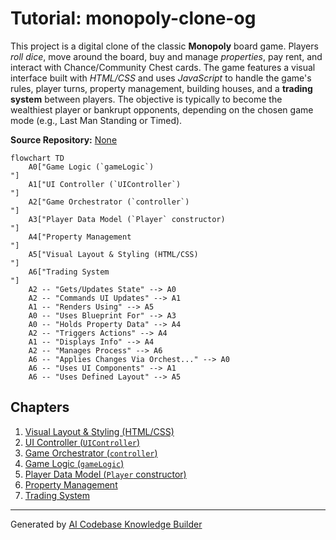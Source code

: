 # Tutorial: monopoly-clone-og

This project is a digital clone of the classic **Monopoly** board game.
Players *roll dice*, move around the board, buy and manage *properties*, pay rent, and interact with Chance/Community Chest cards.
The game features a visual interface built with *HTML/CSS* and uses *JavaScript* to handle the game's rules, player turns, property management, building houses, and a **trading system** between players.
The objective is typically to become the wealthiest player or bankrupt opponents, depending on the chosen game mode (e.g., Last Man Standing or Timed).


**Source Repository:** [None](None)

```mermaid
flowchart TD
    A0["Game Logic (`gameLogic`)
"]
    A1["UI Controller (`UIController`)
"]
    A2["Game Orchestrator (`controller`)
"]
    A3["Player Data Model (`Player` constructor)
"]
    A4["Property Management
"]
    A5["Visual Layout & Styling (HTML/CSS)
"]
    A6["Trading System
"]
    A2 -- "Gets/Updates State" --> A0
    A2 -- "Commands UI Updates" --> A1
    A1 -- "Renders Using" --> A5
    A0 -- "Uses Blueprint For" --> A3
    A0 -- "Holds Property Data" --> A4
    A2 -- "Triggers Actions" --> A4
    A1 -- "Displays Info" --> A4
    A2 -- "Manages Process" --> A6
    A6 -- "Applies Changes Via Orchest..." --> A0
    A6 -- "Uses UI Components" --> A1
    A6 -- "Uses Defined Layout" --> A5
```

## Chapters

1. [Visual Layout & Styling (HTML/CSS)
](01_visual_layout___styling__html_css__.md)
2. [UI Controller (`UIController`)
](02_ui_controller___uicontroller___.md)
3. [Game Orchestrator (`controller`)
](03_game_orchestrator___controller___.md)
4. [Game Logic (`gameLogic`)
](04_game_logic___gamelogic___.md)
5. [Player Data Model (`Player` constructor)
](05_player_data_model___player__constructor__.md)
6. [Property Management
](06_property_management_.md)
7. [Trading System
](07_trading_system_.md)


---

Generated by [AI Codebase Knowledge Builder](https://github.com/The-Pocket/Tutorial-Codebase-Knowledge)
